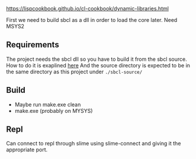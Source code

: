 https://lispcookbook.github.io/cl-cookbook/dynamic-libraries.html

First we need to build sbcl as a dll in order to load the core later. Need MSYS2

## Requirements
The project needs the sbcl dll so you have to build it from the sbcl source. How to do it is exaplined [here](https://lispcookbook.github.io/cl-cookbook/dynamic-libraries.html)
And the source directory is expected to be in the same directory as this project under `./sbcl-source/`

## Build
- Maybe run make.exe clean
- make.exe (probably on MYSYS)

## Repl
Can connect to repl through slime using slime-connect and giving it the appropriate port.
